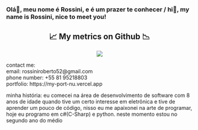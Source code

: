### Olá👋, meu nome é Rossini, e é um prazer te conhecer / hi👋, my name is Rossini, nice to meet you!

<h2 align="center"> 📈 My metrics on Github 📉 </h2>
<p align="center">
  <a href="https://github.com/rossiniroberto52">
    <img src="https://github-readme-stats.vercel.app/api/top-langs/?username=rossiniroberto52&theme=dracula&card_width=500&langs_count=10&custom_title=rossiniroberto52" />
  </a>
</p>
<br\>
contact me:<br/>
email: rossiniroberto52@gmail.com<br/>
phone number: +55 81 95218803<br/>
portfolio: https://my-port-nu.vercel.app <br/>

minha história:
eu comecei na área de desenvolvimento de software com 8 anos de idade quando tive um certo interesse em eletrônica e tive de aprender um pouco de código, nisso eu me apaixonei na arte de programar, hoje eu programo em c#(C-Sharp) e python. neste momento estou no segundo ano do médio

